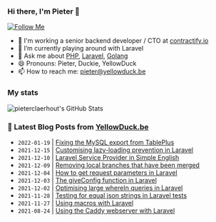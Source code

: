 ### Hi there, I'm Pieter 👋  
[![Follow Me](https://img.shields.io/github/followers/pieterclaerhout?label=Follow&style=social)](https://github.com/pieterclaerhout)

- 🏢 I'm working a senior backend developer / CTO at [contractify.io](https://contractify.io)
- 🌱 I’m currently playing around with Laravel
- 💬 Ask me about [PHP](https://php.net), [Laravel](http://laravel.com), [Golang](https://golang.org)
- 😄 Pronouns: Pieter, Duckie, YellowDuck
- 📫 How to reach me: pieter@yellowduck.be

### My stats

![pieterclaerhout's GitHub Stats](https://github-readme-stats.vercel.app/api?username=pieterclaerhout&show_icons=true&count_private=true&line_height=40)

### 📩 Latest Blog Posts from [YellowDuck.be](https://www.yellowduck.be/)
<!-- BLOG-POST-LIST:START -->
- `2022-01-19` | [Fixing the MySQL export from TablePlus](https://www.yellowduck.be/fixing-the-mysql-export-from-tableplus?utm_source=Fixing+the+MySQL+export+from+TablePlus&utm_medium=RSS&utm_campaign=RSS+Reader)  
- `2021-12-15` | [Customising lazy-loading prevention in Laravel](https://www.yellowduck.be/customising-lazy-loading-prevention-in-laravel?utm_source=Customising+lazy-loading+prevention+in+Laravel&utm_medium=RSS&utm_campaign=RSS+Reader)  
- `2021-12-10` | [Laravel Service Provider in Simple English](https://www.yellowduck.be/laravel-service-provider-in-simple-english?utm_source=Laravel+Service+Provider+in+Simple+English&utm_medium=RSS&utm_campaign=RSS+Reader)  
- `2021-12-09` | [Removing local branches that have been merged](https://www.yellowduck.be/removing-local-branches-that-have-been-merged?utm_source=Removing+local+branches+that+have+been+merged&utm_medium=RSS&utm_campaign=RSS+Reader)  
- `2021-12-04` | [How to get request parameters in Laravel](https://www.yellowduck.be/how-to-get-request-parameters-in-laravel?utm_source=How+to+get+request+parameters+in+Laravel&utm_medium=RSS&utm_campaign=RSS+Reader)  
- `2021-12-03` | [The giveConfig function in Laravel](https://www.yellowduck.be/the-giveconfig-function-in-laravel?utm_source=The+giveConfig+function+in+Laravel&utm_medium=RSS&utm_campaign=RSS+Reader)  
- `2021-12-02` | [Optimising large whereIn queries in Laravel](https://www.yellowduck.be/optimising-large-wherein-queries-in-laravel?utm_source=Optimising+large+whereIn+queries+in+Laravel&utm_medium=RSS&utm_campaign=RSS+Reader)  
- `2021-11-28` | [Testing for equal json strings in Laravel tests](https://www.yellowduck.be/testing-for-equal-json-strings-in-laravel-tests?utm_source=Testing+for+equal+json+strings+in+Laravel+tests&utm_medium=RSS&utm_campaign=RSS+Reader)  
- `2021-11-27` | [Using macros with Laravel](https://www.yellowduck.be/using-macros-with-laravel?utm_source=Using+macros+with+Laravel&utm_medium=RSS&utm_campaign=RSS+Reader)  
- `2021-08-24` | [Using the Caddy webserver with Laravel](https://www.yellowduck.be/using-the-caddy-webserver-with-laravel?utm_source=Using+the+Caddy+webserver+with+Laravel&utm_medium=RSS&utm_campaign=RSS+Reader)  

<!-- BLOG-POST-LIST:END -->
